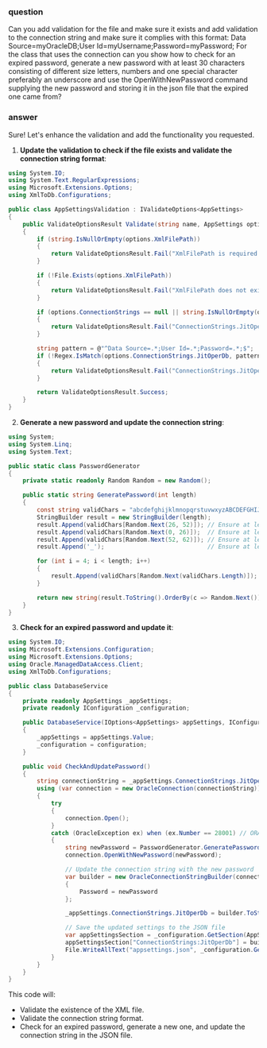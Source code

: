 ### question

Can you add validation for the file and make sure it exists and add validation to the connection string and make sure it complies with this format: Data Source=myOracleDB;User Id=myUsername;Password=myPassword;
For the class that uses the connection can you show how to check for an expired password, generate a new password with at least 30 characters consisting of different size letters, numbers and one special character preferably an underscore and use the OpenWithNewPassword command supplying the new password and storing it in the json file that the expired one came from?

### answer

Sure! Let's enhance the validation and add the functionality you requested.

1. **Update the validation to check if the file exists and validate the connection string format**:

```csharp
using System.IO;
using System.Text.RegularExpressions;
using Microsoft.Extensions.Options;
using XmlToDb.Configurations;

public class AppSettingsValidation : IValidateOptions<AppSettings>
{
    public ValidateOptionsResult Validate(string name, AppSettings options)
    {
        if (string.IsNullOrEmpty(options.XmlFilePath))
        {
            return ValidateOptionsResult.Fail("XmlFilePath is required.");
        }

        if (!File.Exists(options.XmlFilePath))
        {
            return ValidateOptionsResult.Fail("XmlFilePath does not exist.");
        }

        if (options.ConnectionStrings == null || string.IsNullOrEmpty(options.ConnectionStrings.JitOperDb))
        {
            return ValidateOptionsResult.Fail("ConnectionStrings.JitOperDb is required.");
        }

        string pattern = @"^Data Source=.*;User Id=.*;Password=.*;$";
        if (!Regex.IsMatch(options.ConnectionStrings.JitOperDb, pattern))
        {
            return ValidateOptionsResult.Fail("ConnectionStrings.JitOperDb must comply with the format: Data Source=myOracleDB;User Id=myUsername;Password=myPassword;");
        }

        return ValidateOptionsResult.Success;
    }
}
```

2. **Generate a new password and update the connection string**:

```csharp
using System;
using System.Linq;
using System.Text;

public static class PasswordGenerator
{
    private static readonly Random Random = new Random();

    public static string GeneratePassword(int length)
    {
        const string validChars = "abcdefghijklmnopqrstuvwxyzABCDEFGHIJKLMNOPQRSTUVWXYZ1234567890_";
        StringBuilder result = new StringBuilder(length);
        result.Append(validChars[Random.Next(26, 52)]); // Ensure at least one uppercase letter
        result.Append(validChars[Random.Next(0, 26)]);  // Ensure at least one lowercase letter
        result.Append(validChars[Random.Next(52, 62)]); // Ensure at least one number
        result.Append('_');                             // Ensure at least one special character

        for (int i = 4; i < length; i++)
        {
            result.Append(validChars[Random.Next(validChars.Length)]);
        }

        return new string(result.ToString().OrderBy(c => Random.Next()).ToArray());
    }
}
```

3. **Check for an expired password and update it**:

```csharp
using System.IO;
using Microsoft.Extensions.Configuration;
using Microsoft.Extensions.Options;
using Oracle.ManagedDataAccess.Client;
using XmlToDb.Configurations;

public class DatabaseService
{
    private readonly AppSettings _appSettings;
    private readonly IConfiguration _configuration;

    public DatabaseService(IOptions<AppSettings> appSettings, IConfiguration configuration)
    {
        _appSettings = appSettings.Value;
        _configuration = configuration;
    }

    public void CheckAndUpdatePassword()
    {
        string connectionString = _appSettings.ConnectionStrings.JitOperDb;
        using (var connection = new OracleConnection(connectionString))
        {
            try
            {
                connection.Open();
            }
            catch (OracleException ex) when (ex.Number == 28001) // ORA-28001: the password has expired
            {
                string newPassword = PasswordGenerator.GeneratePassword(30);
                connection.OpenWithNewPassword(newPassword);

                // Update the connection string with the new password
                var builder = new OracleConnectionStringBuilder(connectionString)
                {
                    Password = newPassword
                };

                _appSettings.ConnectionStrings.JitOperDb = builder.ToString();

                // Save the updated settings to the JSON file
                var appSettingsSection = _configuration.GetSection(AppSettings.AppSettingsKey);
                appSettingsSection["ConnectionStrings:JitOperDb"] = builder.ToString();
                File.WriteAllText("appsettings.json", _configuration.GetSection(AppSettings.AppSettingsKey).Value);
            }
        }
    }
}
```

This code will:

- Validate the existence of the XML file.
- Validate the connection string format.
- Check for an expired password, generate a new one, and update the connection string in the JSON file.
